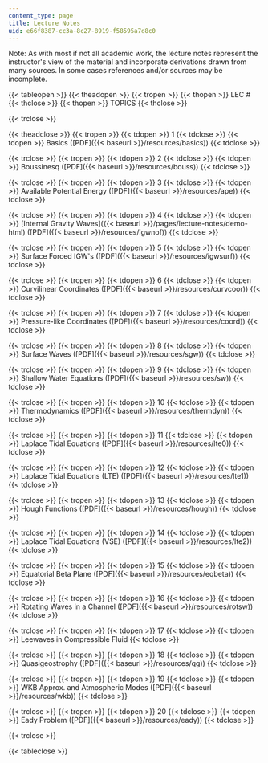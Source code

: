 ```yaml
---
content_type: page
title: Lecture Notes
uid: e66f8387-cc3a-8c27-8919-f58595a7d8c0
---
```


Note: As with most if not all academic work, the lecture notes represent the instructor's view of the material and incorporate derivations drawn from many sources. In some cases references and/or sources may be incomplete.

{{< tableopen >}}
{{< theadopen >}}
{{< tropen >}}
{{< thopen >}}
LEC #
{{< thclose >}}
{{< thopen >}}
TOPICS
{{< thclose >}}

{{< trclose >}}

{{< theadclose >}}
{{< tropen >}}
{{< tdopen >}}
1
{{< tdclose >}}
{{< tdopen >}}
Basics ([PDF]({{< baseurl >}}/resources/basics))
{{< tdclose >}}

{{< trclose >}}
{{< tropen >}}
{{< tdopen >}}
2
{{< tdclose >}}
{{< tdopen >}}
Boussinesq ([PDF]({{< baseurl >}}/resources/bouss))
{{< tdclose >}}

{{< trclose >}}
{{< tropen >}}
{{< tdopen >}}
3
{{< tdclose >}}
{{< tdopen >}}
Available Potential Energy ([PDF]({{< baseurl >}}/resources/ape))
{{< tdclose >}}

{{< trclose >}}
{{< tropen >}}
{{< tdopen >}}
4
{{< tdclose >}}
{{< tdopen >}}
[Internal Gravity Waves]({{< baseurl >}}/pages/lecture-notes/demo-html) ([PDF]({{< baseurl >}}/resources/igwnof))
{{< tdclose >}}

{{< trclose >}}
{{< tropen >}}
{{< tdopen >}}
5
{{< tdclose >}}
{{< tdopen >}}
Surface Forced IGW's ([PDF]({{< baseurl >}}/resources/igwsurf))
{{< tdclose >}}

{{< trclose >}}
{{< tropen >}}
{{< tdopen >}}
6
{{< tdclose >}}
{{< tdopen >}}
Curvilinear Coordinates ([PDF]({{< baseurl >}}/resources/curvcoor))
{{< tdclose >}}

{{< trclose >}}
{{< tropen >}}
{{< tdopen >}}
7
{{< tdclose >}}
{{< tdopen >}}
Pressure-like Coordinates ([PDF]({{< baseurl >}}/resources/coord))
{{< tdclose >}}

{{< trclose >}}
{{< tropen >}}
{{< tdopen >}}
8
{{< tdclose >}}
{{< tdopen >}}
Surface Waves ([PDF]({{< baseurl >}}/resources/sgw))
{{< tdclose >}}

{{< trclose >}}
{{< tropen >}}
{{< tdopen >}}
9
{{< tdclose >}}
{{< tdopen >}}
Shallow Water Equations ([PDF]({{< baseurl >}}/resources/sw))
{{< tdclose >}}

{{< trclose >}}
{{< tropen >}}
{{< tdopen >}}
10
{{< tdclose >}}
{{< tdopen >}}
Thermodynamics ([PDF]({{< baseurl >}}/resources/thermdyn))
{{< tdclose >}}

{{< trclose >}}
{{< tropen >}}
{{< tdopen >}}
11
{{< tdclose >}}
{{< tdopen >}}
Laplace Tidal Equations ([PDF]({{< baseurl >}}/resources/lte0))
{{< tdclose >}}

{{< trclose >}}
{{< tropen >}}
{{< tdopen >}}
12
{{< tdclose >}}
{{< tdopen >}}
Laplace Tidal Equations (LTE) ([PDF]({{< baseurl >}}/resources/lte1))
{{< tdclose >}}

{{< trclose >}}
{{< tropen >}}
{{< tdopen >}}
13
{{< tdclose >}}
{{< tdopen >}}
Hough Functions ([PDF]({{< baseurl >}}/resources/hough))
{{< tdclose >}}

{{< trclose >}}
{{< tropen >}}
{{< tdopen >}}
14
{{< tdclose >}}
{{< tdopen >}}
Laplace Tidal Equations (VSE) ([PDF]({{< baseurl >}}/resources/lte2))
{{< tdclose >}}

{{< trclose >}}
{{< tropen >}}
{{< tdopen >}}
15
{{< tdclose >}}
{{< tdopen >}}
Equatorial Beta Plane ([PDF]({{< baseurl >}}/resources/eqbeta))
{{< tdclose >}}

{{< trclose >}}
{{< tropen >}}
{{< tdopen >}}
16
{{< tdclose >}}
{{< tdopen >}}
Rotating Waves in a Channel ([PDF]({{< baseurl >}}/resources/rotsw))
{{< tdclose >}}

{{< trclose >}}
{{< tropen >}}
{{< tdopen >}}
17
{{< tdclose >}}
{{< tdopen >}}
Leewaves in Compressible Fluid
{{< tdclose >}}

{{< trclose >}}
{{< tropen >}}
{{< tdopen >}}
18
{{< tdclose >}}
{{< tdopen >}}
Quasigeostrophy ([PDF]({{< baseurl >}}/resources/qg))
{{< tdclose >}}

{{< trclose >}}
{{< tropen >}}
{{< tdopen >}}
19
{{< tdclose >}}
{{< tdopen >}}
WKB Approx. and Atmospheric Modes ([PDF]({{< baseurl >}}/resources/wkb))
{{< tdclose >}}

{{< trclose >}}
{{< tropen >}}
{{< tdopen >}}
20
{{< tdclose >}}
{{< tdopen >}}
Eady Problem ([PDF]({{< baseurl >}}/resources/eady))
{{< tdclose >}}

{{< trclose >}}

{{< tableclose >}}